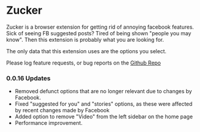 # Zucker

Zucker is a browser extension for getting rid of annoying facebook features. Sick of seeing FB suggested posts? Tired of being shown "people you may know". Then this extension is probably what you are looking for.

The only data that this extension uses are the options you select.

Please log feature requests, or bug reports on the [Github Repo](https://github.com/omegadefender/Zucker/issues) 

### 0.0.16 Updates

- Removed defunct options that are no longer relevant due to changes by Facebook.
- Fixed "suggested for you" and "stories" options, as these were affected by recent changes made by Facebook
- Added option to remove "Video" from the left sidebar on the home page
- Performance improvement.